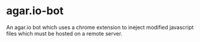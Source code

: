# agar.io-bot
An agar.io bot which uses a chrome extension to ineject modified javascript files which must be hosted on a remote server.
